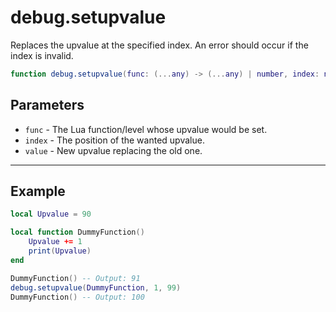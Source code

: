 # debug.setupvalue

Replaces the upvalue at the specified index. An error should occur if the index is invalid.

```lua
function debug.setupvalue(func: (...any) -> (...any) | number, index: number, value: any): ()
```

## Parameters

* `func` - The Lua function/level whose upvalue would be set.
* `index` - The position of the wanted upvalue.
* `value` - New upvalue replacing the old one.

***

## Example

```lua
local Upvalue = 90

local function DummyFunction()
    Upvalue += 1
    print(Upvalue)
end

DummyFunction() -- Output: 91
debug.setupvalue(DummyFunction, 1, 99)
DummyFunction() -- Output: 100
```
